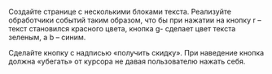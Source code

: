 Создайте странице с несколькими блоками текста. Реализуйте обработчики событий таким образом, что бы при нажатии на кнопку r – текст становился красного цвета, кнопка g- сделает цвет текста зеленым, а b – синим.

Сделайте кнопку с надписью «получить скидку». При наведение кнопка должна «убегать» от курсора не давая пользователю нажать себя.
